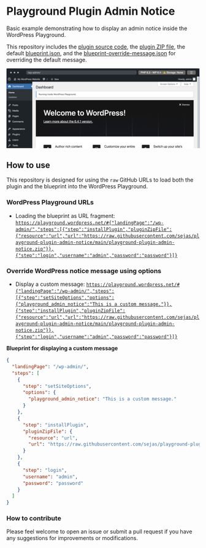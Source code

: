 # Playground Plugin Admin Notice

Basic example demonstrating how to display an admin notice inside the WordPress Playground.

This repository includes the [plugin source code](playground-plugin-admin-notice), the [plugin ZIP file](playground-plugin-admin-notice.zip), the default [blueprint.json](blueprint.json), and the [blueprint-override-message.json](blueprint-override-message.json) for overriding the default message.

![Screenshot](screenshot.png)

## How to use

This repository is designed for using the `raw` GitHub URLs to load both the plugin and the blueprint into the WordPress Playground.

### WordPress Playground URLs

- Loading the blueprint as URL fragment: [`https://playground.wordpress.net/#{"landingPage":"/wp-admin/","steps":[{"step":"installPlugin","pluginZipFile":{"resource":"url","url":"https://raw.githubusercontent.com/sejas/playground-plugin-admin-notice/main/playground-plugin-admin-notice.zip"}},{"step":"login","username":"admin","password":"password"}]}`](https://playground.wordpress.net/#{"landingPage":"/wp-admin/","steps":[{"step":"installPlugin","pluginZipFile":{"resource":"url","url":"https://raw.githubusercontent.com/sejas/playground-plugin-admin-notice/main/playground-plugin-admin-notice.zip"}},{"step":"login","username":"admin","password":"password"}]})

### Override WordPress notice message using options

- Display a custom message: [`https://playground.wordpress.net/#{"landingPage":"/wp-admin/","steps":[{"step":"setSiteOptions","options":{"playground_admin_notice":"This is a custom message."}},{"step":"installPlugin","pluginZipFile":{"resource":"url","url":"https://raw.githubusercontent.com/sejas/playground-plugin-admin-notice/main/playground-plugin-admin-notice.zip"}},{"step":"login","username":"admin","password":"password"}]}`](https://playground.wordpress.net/#{"landingPage":"/wp-admin/","steps":[{"step":"setSiteOptions","options":{"playground_admin_notice":"This%20is%20a%20custom%20message."}},{"step":"installPlugin","pluginZipFile":{"resource":"url","url":"https://raw.githubusercontent.com/sejas/playground-plugin-admin-notice/main/playground-plugin-admin-notice.zip"}},{"step":"login","username":"admin","password":"password"}]})

**Blueprint for displaying a custom message**

```json
{
  "landingPage": "/wp-admin/",
  "steps": [
    {
      "step": "setSiteOptions",
      "options": {
        "playground_admin_notice": "This is a custom message."
      }
    },
    {
      "step": "installPlugin",
      "pluginZipFile": {
        "resource": "url",
        "url": "https://raw.githubusercontent.com/sejas/playground-plugin-admin-notice/main/playground-plugin-admin-notice.zip"
      }
    },
    {
      "step": "login",
      "username": "admin",
      "password": "password"
    }
  ]
}
```

### How to contribute

Please feel welcome to open an issue or submit a pull request if you have any suggestions for improvements or modifications.
